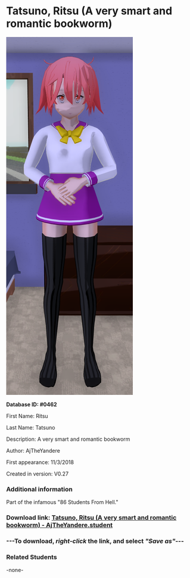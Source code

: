 # Tatsuno, Ritsu (A very smart and romantic bookworm)

<img src="../../Files/Images/Tatsuno, Ritsu (A very smart and romantic bookworm).png" title="Tatsuno, Ritsu (A very smart and romantic bookworm) - AjTheYandere">

**Database ID: #0462**

First Name: Ritsu

Last Name: Tatsuno

Description: A very smart and romantic bookworm

Author: AjTheYandere

First appearance: 11/3/2018

Created in version: V0.27

### Additional information

Part of the infamous "86 Students From Hell."

### Download link: <a href="https://raw.githubusercontent.com/Arbiter1223/Daigaku-Gurashi-Custom-Students/master/Files/Student%20Files/Tatsuno%2C%20Ritsu%20(A%20very%20smart%20and%20romantic%20bookworm)%20-%20AjTheYandere.student">Tatsuno, Ritsu (A very smart and romantic bookworm) - AjTheYandere.student</a>

### ---**To download, _right-click_ the link, and select _"Save as"_**---

### Related Students

-none-

